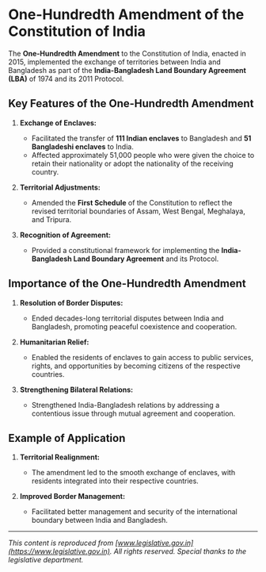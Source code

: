 # One-Hundredth Amendment of the Constitution of India

The **One-Hundredth Amendment** to the Constitution of India, enacted in 2015, implemented the exchange of territories between India and Bangladesh as part of the **India-Bangladesh Land Boundary Agreement (LBA)** of 1974 and its 2011 Protocol.

## Key Features of the One-Hundredth Amendment

1. **Exchange of Enclaves:**  
   - Facilitated the transfer of **111 Indian enclaves** to Bangladesh and **51 Bangladeshi enclaves** to India.  
   - Affected approximately 51,000 people who were given the choice to retain their nationality or adopt the nationality of the receiving country.

2. **Territorial Adjustments:**  
   - Amended the **First Schedule** of the Constitution to reflect the revised territorial boundaries of Assam, West Bengal, Meghalaya, and Tripura.

3. **Recognition of Agreement:**  
   - Provided a constitutional framework for implementing the **India-Bangladesh Land Boundary Agreement** and its Protocol.

## Importance of the One-Hundredth Amendment

1. **Resolution of Border Disputes:**  
   - Ended decades-long territorial disputes between India and Bangladesh, promoting peaceful coexistence and cooperation.

2. **Humanitarian Relief:**  
   - Enabled the residents of enclaves to gain access to public services, rights, and opportunities by becoming citizens of the respective countries.

3. **Strengthening Bilateral Relations:**  
   - Strengthened India-Bangladesh relations by addressing a contentious issue through mutual agreement and cooperation.

## Example of Application

1. **Territorial Realignment:**  
   - The amendment led to the smooth exchange of enclaves, with residents integrated into their respective countries.

2. **Improved Border Management:**  
   - Facilitated better management and security of the international boundary between India and Bangladesh.

---

*This content is reproduced from [www.legislative.gov.in](https://www.legislative.gov.in). All rights reserved. Special thanks to the legislative department.*
